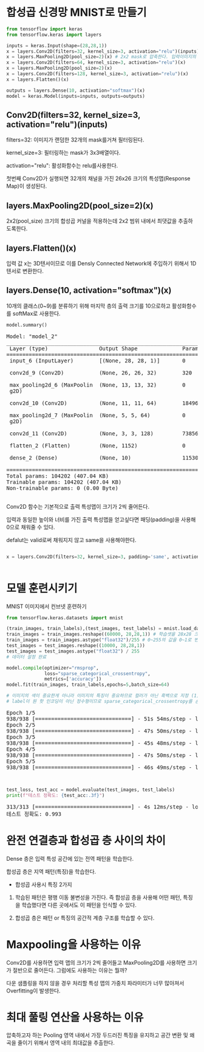 # 합성곱 신경망 MNIST로 만들기



```python
from tensorflow import keras
from tensorflow.keras import layers

inputs = keras.Input(shape=(28,28,1))
x = layers.Conv2D(filters=32, kernel_size=3, activation="relu")(inputs)
x = layers.MaxPooling2D(pool_size=2)(x) # 2x2 mask로 압축한다. 입력이미지의 크기는 절반으로 줄어든다.
x = layers.Conv2D(filters=64, kernel_size=3, activation="relu")(x)
x = layers.MaxPooling2D(pool_size=2)(x)
x = layers.Conv2D(filters=128, kernel_size=3, activation="relu")(x)
x = layers.Flatten()(x)

outputs = layers.Dense(10, activation="softmax")(x)
model = keras.Model(inputs=inputs, outputs=outputs)

```

## Conv2D(filters=32, kernel_size=3, activation="relu")(inputs)

filters=32: 이미지가 랜덤한 32개의 mask를거쳐 필터링된다.   

kernel_size=3: 필터링하는 mask가 3x3배열이다.   

activation="relu": 활성화함수는 relu를사용한다.   



첫번째 Conv2D가 실행되면 32개의 채널을 가진 26x26 크기의 특성맵(Response Map)이 생성된다.



## layers.MaxPooling2D(pool_size=2)(x)

2x2(pool_size) 크기의 합성곱 커널을 적용하는데 2x2 범위 내에서 최댓값을 추출하도록한다.



## layers.Flatten()(x)

입력 값 x는 3D텐서이므로 이를 Densly Connected Network에 주입하기 위해서 1D텐서로 변환한다.



## layers.Dense(10, activation="softmax")(x)

10개의 클래스(0~9)를 분류하기 위해 마지막 층의 출력 크기를 10으로하고 활성화함수를 softMax로 사용한다.



```python
model.summary()
```

<pre>
Model: "model_2"
_________________________________________________________________
 Layer (type)                Output Shape              Param #   
=================================================================
 input_6 (InputLayer)        [(None, 28, 28, 1)]       0         
                                                                 
 conv2d_9 (Conv2D)           (None, 26, 26, 32)        320       
                                                                 
 max_pooling2d_6 (MaxPoolin  (None, 13, 13, 32)        0         
 g2D)                                                            
                                                                 
 conv2d_10 (Conv2D)          (None, 11, 11, 64)        18496     
                                                                 
 max_pooling2d_7 (MaxPoolin  (None, 5, 5, 64)          0         
 g2D)                                                            
                                                                 
 conv2d_11 (Conv2D)          (None, 3, 3, 128)         73856     
                                                                 
 flatten_2 (Flatten)         (None, 1152)              0         
                                                                 
 dense_2 (Dense)             (None, 10)                11530     
                                                                 
=================================================================
Total params: 104202 (407.04 KB)
Trainable params: 104202 (407.04 KB)
Non-trainable params: 0 (0.00 Byte)
_________________________________________________________________
</pre>
Conv2D 함수는 기본적으로 출력 특성맵이 크기가 2씩 줄어든다.   

입력과 동일한 높이와 너비를 가진 출력 특성맵을 얻고싶다면 패딩(padding)을 사용해 0으로 채워줄 수 있다.   

defalut는 valid로써 채워지지 않고 same을 사용해야한다.



```python

x = layers.Conv2D(filters=32, kernel_size=3, padding='same', activation='relu')



```


# 모델 훈련시키기

MNIST 이미지에서 컨브넷 훈련하기



```python
from tensorflow.keras.datasets import mnist

(train_images, train_labels),(test_images, test_labels) = mnist.load_data() # label을 정수형으로 사용
train_images = train_images.reshape((60000, 28,28,1)) # 학습셋을 28x28 크기와 60000개로 reshape
train_images = train_images.astype("float32")/255 # 0~255의 값을 0~1로 변환
test_images = test_images.reshape((10000, 28,28,1))
test_images = test_images.astype("float32") / 255
# 데이터 설정 완료

model.compile(optimizer="rmsprop",
              loss="sparse_categorical_crossentropy",
              metrics=['accuracy'])
model.fit(train_images, train_labels,epochs=5,batch_size=64)

# 이미지의 색이 중요한게 아니라 이미지의 특징이 중요하므로 컬러가 아닌 흑백으로 지정 (1)
# label이 원 핫 인코딩이 아닌 정수형이므로 sparse_categorical_crossentropy를 손실함수로 사용한다.
```

<pre>
Epoch 1/5
938/938 [==============================] - 51s 54ms/step - loss: 0.0423 - accuracy: 0.9869
Epoch 2/5
938/938 [==============================] - 47s 50ms/step - loss: 0.0280 - accuracy: 0.9912
Epoch 3/5
938/938 [==============================] - 45s 48ms/step - loss: 0.0202 - accuracy: 0.9941
Epoch 4/5
938/938 [==============================] - 47s 50ms/step - loss: 0.0162 - accuracy: 0.9949
Epoch 5/5
938/938 [==============================] - 46s 49ms/step - loss: 0.0125 - accuracy: 0.9963
</pre>
<pre>
<keras.src.callbacks.History at 0x7f593955fd90>
</pre>

```python
test_loss, test_acc = model.evaluate(test_images, test_labels)
print(f"테스트 정확도: {test_acc:.3f}")
```

<pre>
313/313 [==============================] - 4s 12ms/step - loss: 0.0242 - accuracy: 0.9928
테스트 정확도: 0.993
</pre>
# 완전 연결층과 합성곱 층 사이의 차이



Dense 층은 입력 특성 공간에 있는 전역 패턴을 학습한다.   

합성곱 층은 지역 패턴(특징)을 학습한다.



* 합성곱 사용시 특징 2가지

1. 학습된 패턴은 평행 이동 불변성을 가진다. 즉 합성곱 층을 사용해 어떤 패턴, 특징을 학습했다면 다른 곳에서도 이 패턴을 인식할 수 있다.

2. 합성곱 층은 패턴 or 특징의 공간적 계층 구조를 학습할 수 있다.


# Maxpooling을 사용하는 이유

Conv2D를 사용하면 입력 맵의 크기가 2씩 줄어들고 MaxPooling2D를 사용하면 크기가 절반으로 줄어든다. 그럼에도 사용하는 이유는 뭘까?



다운 샘플링을 하지 않을 경우 처리할 특성 맵의 가중치 파라미터가 너무 많아져서 Overfitting이 발생한다.



# 최대 풀링 연산을 사용하는 이유

압축하고자 하는 Pooling 영역 내에서 가장 두드러진 특징을 유지하고 공간 변환 및 왜곡을 줄이기 위해서 영역 내의 최대값을 추출한다.

